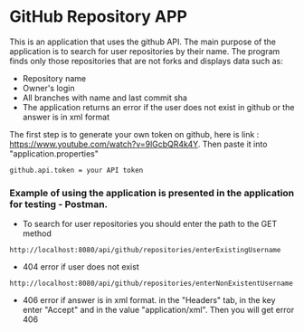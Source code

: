 GitHub Repository APP
===
This is an application that uses the github API. The main purpose of the application is to search for user repositories 
by their name. The program finds only those repositories that are not forks and displays data such as:
- Repository name
- Owner's login
- All branches with name and last commit sha 
- The application returns an error if the user does not exist in github or the answer is in xml format

The first step is to generate your own token on github, here is link :
https://www.youtube.com/watch?v=9lGcbQR4k4Y.
Then paste it into "application.properties"
```
github.api.token = your API token
```

### Example of using the application is presented in the application for testing - Postman.

- To search for user repositories you should enter the path to the GET method
```
http://localhost:8080/api/github/repositories/enterExistingUsername
```
- 404 error if user does not exist
```
http://localhost:8080/api/github/repositories/enterNonExistentUsername
```
- 406 error if answer is in xml format. in the "Headers" tab, in the key enter "Accept" and in the value "application/xml". Then you will get error 406

